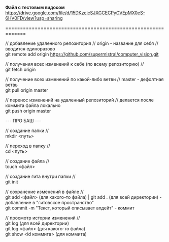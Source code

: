<b>Файл с тестовым видосом</b><br>
https://drive.google.com/file/d/15DKzeicSJXGCECPyGVEpMX0eS-6HV0FD/view?usp=sharing

=============================================================

// добавление удаленного репозитория // origin - название для себя // вводится единоразово<br>
git remote add origin https://github.com/supermistral/computer_vision.git 

// получения всех изменений к себе (по всему репозиторию) //<br>
git fetch origin 

// получение всех изменений по какой-либо ветви // master - дефолтная ветвь<br>
git pull origin master

// перенос изменений на удаленный репозиторий // делается после коммита файла локально<br>
git push origin master

*---* ПРО БАШ *---*<br>

// создание папки //<br>
mkdir <путь>

// переход в папку //<br>
cd <путь>

// создание файла //<br>
touch <файл>

// создание гита внутри папки //<br>
git init

// сохранение изменений в файле //<br>
git add <файл> (для какого-то файла) | git add . (для всей директории) - добавление в "гитовское пространство"<br>
git commit -m "Текст, который описывает апдейт" - коммит

// просмотр истории изменений //<br>
git log (для всей директории)<br>
git log <файл> (для какого-то файла)<br>
git show <id коммита> (для коммита)
